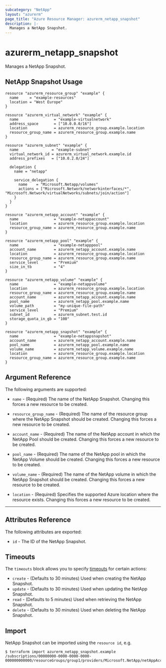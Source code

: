 ```yaml
---
subcategory: "NetApp"
layout: "azurerm"
page_title: "Azure Resource Manager: azurerm_netapp_snapshot"
description: |-
  Manages a NetApp Snapshot.
---
```


# azurerm_netapp_snapshot

Manages a NetApp Snapshot.

## NetApp Snapshot Usage

```hcl
resource "azurerm_resource_group" "example" {
  name     = "example-resources"
  location = "West Europe"
}

resource "azurerm_virtual_network" "example" {
  name                = "example-virtualnetwork"
  address_space       = ["10.0.0.0/16"]
  location            = azurerm_resource_group.example.location
  resource_group_name = azurerm_resource_group.example.name
}

resource "azurerm_subnet" "example" {
  name               = "example-subnet"
  virtual_network_id = azurerm_virtual_network.example.id
  address_prefixes   = ["10.0.2.0/24"]

  delegation {
    name = "netapp"

    service_delegation {
      name    = "Microsoft.Netapp/volumes"
      actions = ["Microsoft.Network/networkinterfaces/*", "Microsoft.Network/virtualNetworks/subnets/join/action"]
    }
  }
}

resource "azurerm_netapp_account" "example" {
  name                = "example-netappaccount"
  location            = azurerm_resource_group.example.location
  resource_group_name = azurerm_resource_group.example.name
}

resource "azurerm_netapp_pool" "example" {
  name                = "example-netapppool"
  account_name        = azurerm_netapp_account.example.name
  location            = azurerm_resource_group.example.location
  resource_group_name = azurerm_resource_group.example.name
  service_level       = "Premium"
  size_in_tb          = "4"
}

resource "azurerm_netapp_volume" "example" {
  name                = "example-netappvolume"
  location            = azurerm_resource_group.example.location
  resource_group_name = azurerm_resource_group.example.name
  account_name        = azurerm_netapp_account.example.name
  pool_name           = azurerm_netapp_pool.example.name
  volume_path         = "my-unique-file-path"
  service_level       = "Premium"
  subnet_id           = azurerm_subnet.test.id
  storage_quota_in_gb = "100"
}

resource "azurerm_netapp_snapshot" "example" {
  name                = "example-netappsnapshot"
  account_name        = azurerm_netapp_account.example.name
  pool_name           = azurerm_netapp_pool.example.name
  volume_name         = azurerm_netapp_volume.example.name
  location            = azurerm_resource_group.example.location
  resource_group_name = azurerm_resource_group.example.name
}
```

## Argument Reference

The following arguments are supported:

* `name` - (Required) The name of the NetApp Snapshot. Changing this forces a new resource to be created.

* `resource_group_name` - (Required) The name of the resource group where the NetApp Snapshot should be created. Changing this forces a new resource to be created.

* `account_name` - (Required) The name of the NetApp account in which the NetApp Pool should be created. Changing this forces a new resource to be created.

* `pool_name` - (Required) The name of the NetApp pool in which the NetApp Volume should be created. Changing this forces a new resource to be created.

* `volume_name` - (Required) The name of the NetApp volume in which the NetApp Snapshot should be created. Changing this forces a new resource to be created.

* `location` - (Required) Specifies the supported Azure location where the resource exists. Changing this forces a new resource to be created.

---

## Attributes Reference

The following attributes are exported:

* `id` - The ID of the NetApp Snapshot.

## Timeouts

The `timeouts` block allows you to specify [timeouts](https://www.terraform.io/language/resources/syntax#operation-timeouts) for certain actions:

* `create` - (Defaults to 30 minutes) Used when creating the NetApp Snapshot.
* `update` - (Defaults to 30 minutes) Used when updating the NetApp Snapshot.
* `read` - (Defaults to 5 minutes) Used when retrieving the NetApp Snapshot.
* `delete` - (Defaults to 30 minutes) Used when deleting the NetApp Snapshot.

## Import

NetApp Snapshot can be imported using the `resource id`, e.g.

```shell
$ terraform import azurerm_netapp_snapshot.example /subscriptions/00000000-0000-0000-0000-000000000000/resourceGroups/group1/providers/Microsoft.NetApp/netAppAccounts/account1/capacityPools/pool1/volumes/volume1/snapshots/snapshot1
```
